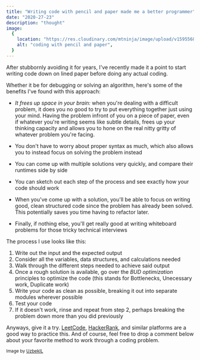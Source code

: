 ```yaml
---
title: "Writing code with pencil and paper made me a better programmer"
date: "2020-27-23"
description: "thought"
image:
  {
    location: "https://res.cloudinary.com/mtninja/image/upload/v1595568537/code-conveyor/laptop-1512838_1280.png",
    alt: "coding with pencil and paper",
  }
---
```


After stubbornly avoiding it for years, I've recently made it a point to start writing code down on lined paper before doing any actual coding.

Whether it be for debugging or solving an algorithm, here's some of the benefits I've found with this approach:

- _It frees up space in your brain:_ when you're dealing with a difficult problem, it does you no good to try to put everything together just using your mind. Having the problem infront of you on a piece of paper, even if whatever you're writing seems like subtle details, frees up your thinking capacity and allows you to hone on the real nitty gritty of whatever problem you're facing.

- You don't have to worry about proper syntax as much, which also allows you to instead focus on solving the problem instead
- You can come up with multiple solutions very quickly, and compare their runtimes side by side
- You can sketch out each step of the process and see exactly how your code should work
- When you've come up with a solution, you'll be able to focus on writing good, clean structured code since the problem has already been solved. This potentially saves you time having to refactor later.
- Finally, if nothing else, you'll get really good at writing whiteboard problems for those tricky technical interviews

The process I use looks like this:

1. Write out the input and the expected output
2. Consider all the variables, data structures, and calculations needed
3. Walk through the different steps needed to achieve said output
4. Once a rough solution is available, go over the _BUD optimization_ principles to optimize the code (this stands for Bottlenecks, Unecessary work, Duplicate work)
5. Write your code as clean as possible, breaking it out into separate modules wherever possible
6. Test your code
7. If it doesn't work, rinse and repeat from step 2, perhaps breaking the problem down more than you did previously

Anyways, give it a try. <a href="https://leetcode.com/" target="_blank">LeetCode</a>, <a href="https://www.hackerrank.com/" target="_blank">HackerRank</a>, and similar platforms are a good way to practice this. And of course, feel free to drop a comment below about your favorite method to work through a coding problem.

<sub>Image by <a href="https://pixabay.com/users/UzbekIL-2854934/?utm_source=link-attribution&amp;utm_medium=referral&amp;utm_campaign=image&amp;utm_content=1512838">UzbekIL</a></sub>
